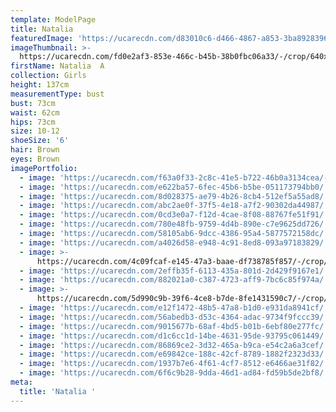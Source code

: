 ```yaml
---
template: ModelPage
title: Natalia
featuredImage: 'https://ucarecdn.com/d83010c6-d466-4867-a853-3ba8928396ba/'
imageThumbnail: >-
  https://ucarecdn.com/fd0e2af3-853e-466c-b45b-38b0fbc06a33/-/crop/640x1026/89,37/-/preview/
firstName: Natalia  A
collection: Girls
height: 137cm
measurementType: bust
bust: 73cm
waist: 62cm
hips: 73cm
size: 10-12
shoeSize: '6'
hair: Brown
eyes: Brown
imagePortfolio:
  - image: 'https://ucarecdn.com/f63a0f33-2c8c-41e5-b722-46b0a3134cea/-/preview/'
  - image: 'https://ucarecdn.com/e622ba57-6fec-45b6-b5be-051173794bb0/'
  - image: 'https://ucarecdn.com/8d028375-ae79-4b26-8cb4-512ef5a55ad8/'
  - image: 'https://ucarecdn.com/abc2ae0f-37f5-4e18-a7f2-90302da44987/'
  - image: 'https://ucarecdn.com/0cd3e0a7-f12d-4cae-8f08-88767fe51f91/'
  - image: 'https://ucarecdn.com/780e48fb-9759-4d4b-890e-c7e9625dd726/'
  - image: 'https://ucarecdn.com/58105ab6-9dcc-4386-95a4-5877572158dc/'
  - image: 'https://ucarecdn.com/a4026d58-e948-4c91-8ed8-093a97183829/'
  - image: >-
      https://ucarecdn.com/4c09fcaf-e145-47a3-baae-df738785f857/-/crop/637x963/1100,295/-/preview/
  - image: 'https://ucarecdn.com/2effb35f-6113-435a-801d-2d429f9167e1/'
  - image: 'https://ucarecdn.com/882021a0-c387-4723-aff9-7bc6c85f974a/'
  - image: >-
      https://ucarecdn.com/5d990c9b-39f6-4ce8-b7de-8fe1431590c7/-/crop/1243x1427/0,261/-/preview/
  - image: 'https://ucarecdn.com/e12f1472-48b5-47a8-b1d0-e931da8941cf/'
  - image: 'https://ucarecdn.com/56abedb3-d53c-4364-adac-9734f9fccc39/'
  - image: 'https://ucarecdn.com/9015677b-68af-4bd5-b01b-6ebf80e277fc/'
  - image: 'https://ucarecdn.com/d1c6cc1d-14be-4631-95de-93795c061449/'
  - image: 'https://ucarecdn.com/86869ce2-3d32-465a-b9ca-e54c2a6a3cef/'
  - image: 'https://ucarecdn.com/e69842ce-188c-42cf-8789-1882f2323d33/'
  - image: 'https://ucarecdn.com/1937b7e6-4f61-4cf7-8512-e6466ae31f82/'
  - image: 'https://ucarecdn.com/6f6c9b28-9dda-46d1-ad84-fd59b5de2bf8/'
meta:
  title: 'Natalia '
---
```


